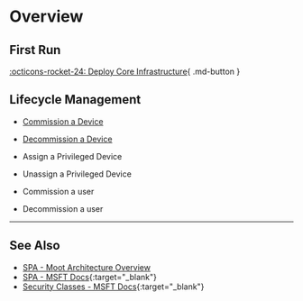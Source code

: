 # Overview

## First Run

[:octicons-rocket-24: Deploy Core Infrastructure](Deploy-Core-Infrastructure/){ .md-button }

## Lifecycle Management

- [Commission a Device](/Getting-Started/Usage-Guide/Lifecycle-Management/Device/Commission/)
- [Decommission a Device](/Getting-Started/Usage-Guide/Lifecycle-Management/Device/Decommission/)
- Assign a Privileged Device
- Unassign a Privileged Device

- Commission a user
- Decommission a user

---

## See Also

- [SPA - Moot Architecture Overview](/Reference/Architecture/Securing-Privileged-Access/)
- [SPA - MSFT Docs](https://aka.ms/spa){:target="_blank"}
- [Security Classes - MSFT Docs](https://learn.microsoft.com/en-us/security/privileged-access-workstations/privileged-access-security-levels){:target="_blank"}
